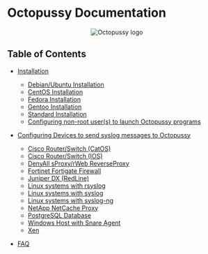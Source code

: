 Octopussy Documentation
=======================

<p align="center">
  <img src="https://raw.githubusercontent.com/sebthebert/Octopussy_Documentation/master/img/pieuvre.gif" alt="Octopussy logo"/>
</p>

## Table of Contents

- [Installation](01_Installation.md)
    - [Debian/Ubuntu Installation](01_Installation.md#debianubuntu-installation)
    - [CentOS Installation](01_Installation.md#centos-installation)
    - [Fedora Installation](01_Installation.md#fedora-installation)
    - [Gentoo Installation](01_Installation.md#gentoo-installation)
    - [Standard Installation](01_Installation.md#standard-installation)
    - [Configuring non-root user(s) to launch Octopussy programs](01_Installation.md#configuring-non-root-users-to-launch-octopussy-programs)

- [Configuring Devices to send syslog messages to Octopussy](https://github.com/sebthebert/Octopussy_Documentation/blob/master/02_Configuring_Devices.md)
    - [Cisco Router/Switch (CatOS)](https://github.com/sebthebert/Octopussy_Documentation/blob/master/02_Configuring_Devices.md#cisco-routerswitch-catos)
    - [Cisco Router/Switch (IOS)](https://github.com/sebthebert/Octopussy_Documentation/blob/master/02_Configuring_Devices.md#cisco-routerswitch-ios)
    - [DenyAll sProxy/rWeb ReverseProxy](https://github.com/sebthebert/Octopussy_Documentation/blob/master/02_Configuring_Devices.md#denyall-sproxyrweb-reverseproxy)
    - [Fortinet Fortigate Firewall](https://github.com/sebthebert/Octopussy_Documentation/blob/master/02_Configuring_Devices.md#fortinet-fortigate-firewall)
    - [Juniper DX (RedLine)](https://github.com/sebthebert/Octopussy_Documentation/blob/master/02_Configuring_Devices.md#juniper-dx-redline)
    - [Linux systems with rsyslog](https://github.com/sebthebert/Octopussy_Documentation/blob/master/02_Configuring_Devices.md#linux-systems-with-rsyslog)
    - [Linux systems with syslog](https://github.com/sebthebert/Octopussy_Documentation/blob/master/02_Configuring_Devices.md#linux-systems-with-syslog)
    - [Linux systems with syslog-ng](https://github.com/sebthebert/Octopussy_Documentation/blob/master/02_Configuring_Devices.md#linux-systems-with-syslog-ng)
    - [NetApp NetCache Proxy](https://github.com/sebthebert/Octopussy_Documentation/blob/master/02_Configuring_Devices.md#netapp-netcache-proxy)
    - [PostgreSQL Database](https://github.com/sebthebert/Octopussy_Documentation/blob/master/02_Configuring_Devices.md#postgresql-database)
    - [Windows Host with Snare Agent](https://github.com/sebthebert/Octopussy_Documentation/blob/master/02_Configuring_Devices.md#windows-host-with-snare-agent)
    - [Xen](https://github.com/sebthebert/Octopussy_Documentation/blob/master/02_Configuring_Devices.md#xen)

- [FAQ](https://github.com/sebthebert/Octopussy_Documentation/blob/master/FAQ.md)
